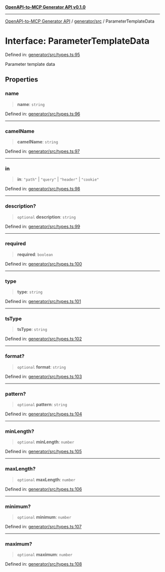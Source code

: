 [**OpenAPI-to-MCP Generator API v0.1.0**](../../../README.md)

***

[OpenAPI-to-MCP Generator API](../../../modules.md) / [generator/src](../README.md) / ParameterTemplateData

# Interface: ParameterTemplateData

Defined in: [generator/src/types.ts:95](https://github.com/salacoste/openapi-mcp-generator/blob/fda5c6400a831cddbad9eacd652e11b2f7410b22/packages/generator/src/types.ts#L95)

Parameter template data

## Properties

### name

> **name**: `string`

Defined in: [generator/src/types.ts:96](https://github.com/salacoste/openapi-mcp-generator/blob/fda5c6400a831cddbad9eacd652e11b2f7410b22/packages/generator/src/types.ts#L96)

***

### camelName

> **camelName**: `string`

Defined in: [generator/src/types.ts:97](https://github.com/salacoste/openapi-mcp-generator/blob/fda5c6400a831cddbad9eacd652e11b2f7410b22/packages/generator/src/types.ts#L97)

***

### in

> **in**: `"path"` \| `"query"` \| `"header"` \| `"cookie"`

Defined in: [generator/src/types.ts:98](https://github.com/salacoste/openapi-mcp-generator/blob/fda5c6400a831cddbad9eacd652e11b2f7410b22/packages/generator/src/types.ts#L98)

***

### description?

> `optional` **description**: `string`

Defined in: [generator/src/types.ts:99](https://github.com/salacoste/openapi-mcp-generator/blob/fda5c6400a831cddbad9eacd652e11b2f7410b22/packages/generator/src/types.ts#L99)

***

### required

> **required**: `boolean`

Defined in: [generator/src/types.ts:100](https://github.com/salacoste/openapi-mcp-generator/blob/fda5c6400a831cddbad9eacd652e11b2f7410b22/packages/generator/src/types.ts#L100)

***

### type

> **type**: `string`

Defined in: [generator/src/types.ts:101](https://github.com/salacoste/openapi-mcp-generator/blob/fda5c6400a831cddbad9eacd652e11b2f7410b22/packages/generator/src/types.ts#L101)

***

### tsType

> **tsType**: `string`

Defined in: [generator/src/types.ts:102](https://github.com/salacoste/openapi-mcp-generator/blob/fda5c6400a831cddbad9eacd652e11b2f7410b22/packages/generator/src/types.ts#L102)

***

### format?

> `optional` **format**: `string`

Defined in: [generator/src/types.ts:103](https://github.com/salacoste/openapi-mcp-generator/blob/fda5c6400a831cddbad9eacd652e11b2f7410b22/packages/generator/src/types.ts#L103)

***

### pattern?

> `optional` **pattern**: `string`

Defined in: [generator/src/types.ts:104](https://github.com/salacoste/openapi-mcp-generator/blob/fda5c6400a831cddbad9eacd652e11b2f7410b22/packages/generator/src/types.ts#L104)

***

### minLength?

> `optional` **minLength**: `number`

Defined in: [generator/src/types.ts:105](https://github.com/salacoste/openapi-mcp-generator/blob/fda5c6400a831cddbad9eacd652e11b2f7410b22/packages/generator/src/types.ts#L105)

***

### maxLength?

> `optional` **maxLength**: `number`

Defined in: [generator/src/types.ts:106](https://github.com/salacoste/openapi-mcp-generator/blob/fda5c6400a831cddbad9eacd652e11b2f7410b22/packages/generator/src/types.ts#L106)

***

### minimum?

> `optional` **minimum**: `number`

Defined in: [generator/src/types.ts:107](https://github.com/salacoste/openapi-mcp-generator/blob/fda5c6400a831cddbad9eacd652e11b2f7410b22/packages/generator/src/types.ts#L107)

***

### maximum?

> `optional` **maximum**: `number`

Defined in: [generator/src/types.ts:108](https://github.com/salacoste/openapi-mcp-generator/blob/fda5c6400a831cddbad9eacd652e11b2f7410b22/packages/generator/src/types.ts#L108)
